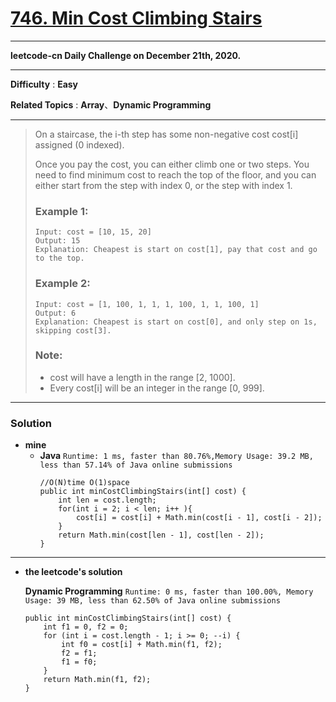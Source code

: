 # [746. Min Cost Climbing Stairs](https://leetcode.com/problems/min-cost-climbing-stairs/description/)
---

**leetcode-cn Daily Challenge on December 21th, 2020.**

---

**Difficulty** : **Easy**

**Related Topics** : **Array**、**Dynamic Programming**

---

> On a staircase, the i-th step has some non-negative cost cost[i] assigned (0 indexed).
>
> Once you pay the cost, you can either climb one or two steps. You need to find minimum cost to reach the top of the floor, and you can either start from the step with index 0, or the step with index 1.
>
> ### Example 1:
> ```
> Input: cost = [10, 15, 20]
> Output: 15
> Explanation: Cheapest is start on cost[1], pay that cost and go to the top.
> ```
>
> ### Example 2:
> ```
> Input: cost = [1, 100, 1, 1, 1, 100, 1, 1, 100, 1]
> Output: 6
> Explanation: Cheapest is start on cost[0], and only step on 1s, skipping cost[3].
> ```
>
> ### Note:
> * cost will have a length in the range [2, 1000].
> * Every cost[i] will be an integer in the range [0, 999].

---

### Solution

* **mine** 
  * **Java**
    `Runtime: 1 ms, faster than 80.76%,Memory Usage: 39.2 MB, less than 57.14% of Java online submissions`
    ```
    //O(N)time O(1)space
    public int minCostClimbingStairs(int[] cost) {
        int len = cost.length;
        for(int i = 2; i < len; i++ ){
            cost[i] = cost[i] + Math.min(cost[i - 1], cost[i - 2]);
        }
        return Math.min(cost[len - 1], cost[len - 2]);
    }
    ```
    
---

* **the leetcode's solution** 

    **Dynamic Programming** `Runtime: 0 ms, faster than 100.00%, Memory Usage: 39 MB, less than 62.50% of Java online submissions `
    ```
    public int minCostClimbingStairs(int[] cost) {
        int f1 = 0, f2 = 0;
        for (int i = cost.length - 1; i >= 0; --i) {
            int f0 = cost[i] + Math.min(f1, f2);
            f2 = f1;
            f1 = f0;
        }
        return Math.min(f1, f2);
    }
    ```
